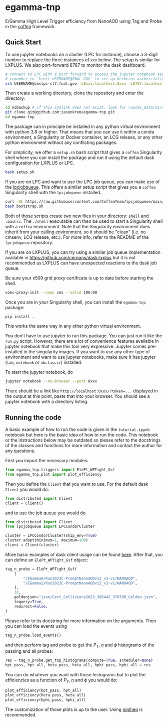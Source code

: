 # egamma-tnp
E/Gamma High Level Trigger efficiency from NanoAOD using Tag and Probe in the [coffea](https://github.com/CoffeaTeam/coffea) framework.

## Quick Start
To use jupyter notebooks on a cluster (LPC for instance), choose a 3-digit number to replace the three instances of `xxx` below. The setup is similar for LXPLUS. We also port-forward 8787 to monitor the dask dashboard.
```bash
# connect to LPC with a port forward to access the jupyter notebook server and the dask dashboard
# remember to `kinit USERNAME@FNAL.GOV` to set up kerberos authorization before logging in
ssh USERNAME@cmslpc-sl7.fnal.gov -L8xxx:localhost:8xxx -L8787:localhost:8787
```
Then create a working directory, clone the repository and enter the directory:
```bash
cd nobackup # if this symlink does not exist, look for /uscms_data/d1/$USER
git clone git@github.com:iasonkrom/egamma-tnp.git
cd egamma-tnp
```
The package can in principle be installed in any python virtual environment with python 3.8 or higher. That means that you can use it within a conda environment, a Singularity or Docker container, an LCG release, or any other python environment without any conflicting packages.

For simplicity, we offer a `setup.sh` bash script that gives a `coffea` Singularity shell where you can install the package and run it using the default dask configuration for LXPLUS or LPC.
```bash
bash setup.sh
```
If you are on LPC and want to use the LPC job queue, you can make use of the [lpcjobqueue](https://github.com/CoffeaTeam/lpcjobqueue). This offers a similar setup script that gives you a `coffea` Singularity shell with the `lpcjobqueue` installed.
```bash
curl -OL https://raw.githubusercontent.com/CoffeaTeam/lpcjobqueue/main/bootstrap.sh
bash bootstrap.sh
```
Both of those scripts create two new files in your directory: `shell` and `.bashrc`. The `./shell`
executable can then be used to start a Singularity shell with a `coffea` environment.
Note that the Singularity environment does inherit from your calling environment, so
it should be "clean" (i.e. no cmsenv, LCG release, etc.). For more info, refer to the README of the `lpcjobqueue` repository.

If you are on LXPLUS, you can try using a similar job queue implementation available in https://github.com/cernops/dask-lxplus but it is not recommended as LXPLUS can have unexpected reactions to the dask job queue.

Be sure your x509 grid proxy certificate is up to date before starting the shell.
```bash
voms-proxy-init --voms cms --valid 100:00
```
Once you are in your Singularity shell, you can install the `egamma-tnp` package:
```bash
pip install .
```
This works the same way in any other python virtual environment.

You don't have to use jupyter to run this package. You can just run it like the `run.py` script.
However, there are a lot of convenience features available in jupyter notebook that make this tool very expressive.
Jupyter comes pre-installed in the singularity images. If you want to use any other type of environment and want to use jupyter notebooks,
make sure it has jupyter (`lab`, `notebook` or `nbclassic`) installed.

To start the jupyter notebook, do
```bash
jupyter notebook --no-browser --port 8xxx
```
There should be a link like `http://localhost:8xxx/?token=...` displayed in the output at this point, paste that into your browser.
You should see a jupyter notebook with a directory listing.

## Running the code
A basic example of how to run the code is given in the `tutorial.ipynb` notebook but here is the basic idea of how to run the code.
This notebook or the instructions below may be outdated so please refer to the docstrings of the classes and functions for more information
and contact the author for any questions.

First you import the necessary modules:
```python
from egamma_tnp.triggers import ElePt_WPTight_Gsf
from egamma_tnp.plot import plot_efficiency
```
Then you define the `Client` that you want to use. For the default dask `Client` you would do:
```python
from distributed import Client
client = Client()
```
and to use the job queue you would do
```python
from distributed import Client
from lpcjobqueue import LPCCondorCluster

cluster = LPCCondorCluster(ship_env=True)
cluster.adapt(minimum=1, maximum=100)
client = Client(cluster)
```
More basic examples of dask client usage can be found [here](https://distributed.dask.org/en/latest/client.html).
After that, you can define an `ElePt_WPTight_Gsf` object:
```python
tag_n_probe = ElePt_WPTight_Gsf(
    [
        "/EGamma0/Run2023C-PromptNanoAODv12_v3-v1/NANOAOD",
        "/EGamma1/Run2023C-PromptNanoAODv12_v3-v1/NANOAOD",
    ],
    32,
    goldenjson="json/Cert_Collisions2023_366442_370790_Golden.json",
    toquery=True,
    redirect=False,
)
```
Please refer to its docstring for more information on the arguments.
Then you can load the events using
```python
tag_n_probe.load_events()
```
and then perform tag and probe to get the $P_T$, $\eta$ and $\phi$ histograms of the passing and all probes:
```python
res = tag_n_probe.get_tnp_histograms(compute=True, scheduler=None)
hpt_pass, hpt_all, heta_pass, heta_all, hphi_pass, hphi_all = res
```
You can do whatever you want with those histograms but to plot the efficiencies as a function of $P_T$, $\eta$ and $\phi$ you would do:
```python
plot_efficiency(hpt_pass, hpt_all)
plot_efficiency(heta_pass, heta_all)
plot_efficiency(hphi_pass, hphi_all)
```
The customization of those plots is up to the user. Using [mplhep](https://github.com/scikit-hep/mplhep) is recommended.
